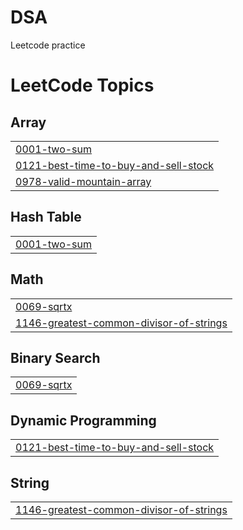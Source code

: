 # DSA
Leetcode practice

<!---LeetCode Topics Start-->
# LeetCode Topics
## Array
|  |
| ------- |
| [0001-two-sum](https://github.com/N1ghtH0wk/DSA/tree/master/0001-two-sum) |
| [0121-best-time-to-buy-and-sell-stock](https://github.com/N1ghtH0wk/DSA/tree/master/0121-best-time-to-buy-and-sell-stock) |
| [0978-valid-mountain-array](https://github.com/N1ghtH0wk/DSA/tree/master/0978-valid-mountain-array) |
## Hash Table
|  |
| ------- |
| [0001-two-sum](https://github.com/N1ghtH0wk/DSA/tree/master/0001-two-sum) |
## Math
|  |
| ------- |
| [0069-sqrtx](https://github.com/N1ghtH0wk/DSA/tree/master/0069-sqrtx) |
| [1146-greatest-common-divisor-of-strings](https://github.com/N1ghtH0wk/DSA/tree/master/1146-greatest-common-divisor-of-strings) |
## Binary Search
|  |
| ------- |
| [0069-sqrtx](https://github.com/N1ghtH0wk/DSA/tree/master/0069-sqrtx) |
## Dynamic Programming
|  |
| ------- |
| [0121-best-time-to-buy-and-sell-stock](https://github.com/N1ghtH0wk/DSA/tree/master/0121-best-time-to-buy-and-sell-stock) |
## String
|  |
| ------- |
| [1146-greatest-common-divisor-of-strings](https://github.com/N1ghtH0wk/DSA/tree/master/1146-greatest-common-divisor-of-strings) |
<!---LeetCode Topics End-->